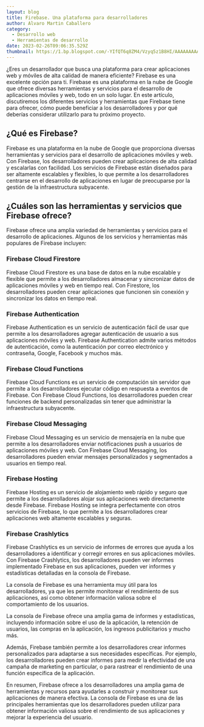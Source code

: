 ```yaml
---
layout: blog
title: Firebase. Una plataforma para desarrolladores
author: Alvaro Martin Caballero
category:
  - Desarrollo web
  - Herramientas de desarrollo
date: 2023-02-26T09:06:35.529Z
thumbnail: https://1.bp.blogspot.com/-YIfQT6q8ZM4/Vzyq5z1B8HI/AAAAAAAAAAc/UmWSSMLKtKgtH7CACElUp12zXkrPK5UoACLcB/s1600/image00.png
---
```


¿Eres un desarrollador que busca una plataforma para crear aplicaciones web y móviles de alta calidad de manera eficiente? Firebase es una excelente opción para ti. Firebase es una plataforma en la nube de Google que ofrece diversas herramientas y servicios para el desarrollo de aplicaciones móviles y web, todo en un solo lugar. En este artículo, discutiremos los diferentes servicios y herramientas que Firebase tiene para ofrecer, cómo puede beneficiar a los desarrolladores y por qué deberías considerar utilizarlo para tu próximo proyecto.

## ¿Qué es Firebase?

Firebase es una plataforma en la nube de Google que proporciona diversas herramientas y servicios para el desarrollo de aplicaciones móviles y web. Con Firebase, los desarrolladores pueden crear aplicaciones de alta calidad y escalarlas con facilidad. Los servicios de Firebase están diseñados para ser altamente escalables y flexibles, lo que permite a los desarrolladores centrarse en el desarrollo de aplicaciones en lugar de preocuparse por la gestión de la infraestructura subyacente.

## ¿Cuáles son las herramientas y servicios que Firebase ofrece?

Firebase ofrece una amplia variedad de herramientas y servicios para el desarrollo de aplicaciones. Algunos de los servicios y herramientas más populares de Firebase incluyen:

### Firebase Cloud Firestore

Firebase Cloud Firestore es una base de datos en la nube escalable y flexible que permite a los desarrolladores almacenar y sincronizar datos de aplicaciones móviles y web en tiempo real. Con Firestore, los desarrolladores pueden crear aplicaciones que funcionen sin conexión y sincronizar los datos en tiempo real.

### Firebase Authentication

Firebase Authentication es un servicio de autenticación fácil de usar que permite a los desarrolladores agregar autenticación de usuario a sus aplicaciones móviles y web. Firebase Authentication admite varios métodos de autenticación, como la autenticación por correo electrónico y contraseña, Google, Facebook y muchos más.

### Firebase Cloud Functions

Firebase Cloud Functions es un servicio de computación sin servidor que permite a los desarrolladores ejecutar código en respuesta a eventos de Firebase. Con Firebase Cloud Functions, los desarrolladores pueden crear funciones de backend personalizadas sin tener que administrar la infraestructura subyacente.

### Firebase Cloud Messaging

Firebase Cloud Messaging es un servicio de mensajería en la nube que permite a los desarrolladores enviar notificaciones push a usuarios de aplicaciones móviles y web. Con Firebase Cloud Messaging, los desarrolladores pueden enviar mensajes personalizados y segmentados a usuarios en tiempo real.

### Firebase Hosting

Firebase Hosting es un servicio de alojamiento web rápido y seguro que permite a los desarrolladores alojar sus aplicaciones web directamente desde Firebase. Firebase Hosting se integra perfectamente con otros servicios de Firebase, lo que permite a los desarrolladores crear aplicaciones web altamente escalables y seguras.

### Firebase Crashlytics

Firebase Crashlytics es un servicio de informes de errores que ayuda a los desarrolladores a identificar y corregir errores en sus aplicaciones móviles. Con Firebase Crashlytics, los desarrolladores pueden ver informes implementado Firebase en sus aplicaciones, pueden ver informes y estadísticas detalladas en la consola de Firebase.

La consola de Firebase es una herramienta muy útil para los desarrolladores, ya que les permite monitorear el rendimiento de sus aplicaciones, así como obtener información valiosa sobre el comportamiento de los usuarios.

La consola de Firebase ofrece una amplia gama de informes y estadísticas, incluyendo información sobre el uso de la aplicación, la retención de usuarios, las compras en la aplicación, los ingresos publicitarios y mucho más.

Además, Firebase también permite a los desarrolladores crear informes personalizados para adaptarse a sus necesidades específicas. Por ejemplo, los desarrolladores pueden crear informes para medir la efectividad de una campaña de marketing en particular, o para rastrear el rendimiento de una función específica de la aplicación.

En resumen, Firebase ofrece a los desarrolladores una amplia gama de herramientas y recursos para ayudarles a construir y monitorear sus aplicaciones de manera efectiva. La consola de Firebase es una de las principales herramientas que los desarrolladores pueden utilizar para obtener información valiosa sobre el rendimiento de sus aplicaciones y mejorar la experiencia del usuario.

